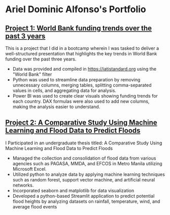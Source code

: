 # Ariel Dominic Alfonso's Portfolio
## [Project 1: World Bank funding trends over the past 3 years]()

This is a project that I did in a bootcamp wherein I was tasked to deliver a well-structured presentation that highlights the key trends in World Bank funding over the past three years.
* Data was provided and compiled in https://iatistandard.org using the "World Bank" filter
* Python was used to streamline data preparation by removing unnecessary columns, merging tables, splitting comma-separated values in cells, and aggregating data for analysis.
* Power BI was used to create clear visuals showing funding trends for each country. DAX formulas were also used to add new columns, making the analysis easier to understand.
## [Project 2: A Comparative Study Using Machine Learning and Flood Data to Predict Floods]()

I Participated in an undergraduate thesis titled: A Comparative Study Using Machine Learning and
Flood Data to Predict Floods
* Managed the collection and consolidation of flood data from various agencies such as PAGASA, MMDA, and EFCOS in Metro Manila utilizing Microsoft Excel.
* Utilized python to analyze data by applying machine learning techniques such as random forest, support vector machine, and artificial neural networks.
* Incorporated seaborn and matplotlib for data visualization
* Developed a python-based Streamlit application to predict potential flood heights by analyzing datasets on rainfall, temperature, wind, and average flood events
